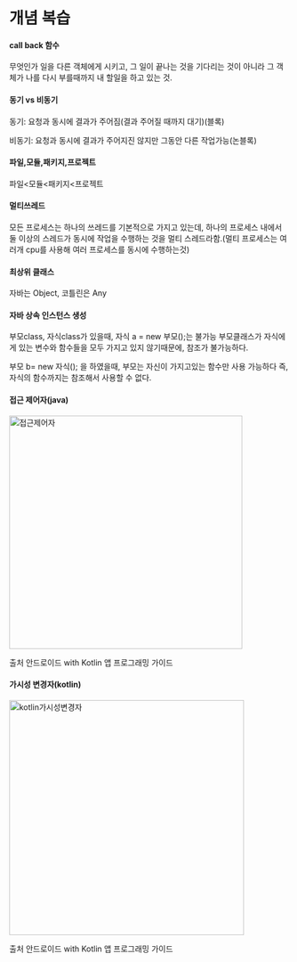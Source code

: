 <h1>개념 복습</h1>

<h4>call back 함수</h4>
<p>무엇인가 일을 다른 객체에게 시키고, 그 일이 끝나는 것을 기다리는 것이 아니라
그 객체가 나를 다시 부를때까지 내 할일을 하고 있는 것.</p>

<h4>동기 vs 비동기</h4>
<p>동기: 요청과 동시에 결과가 주어짐(결과 주어질 때까지 대기)(블록)</p>
<p>비동기: 요청과 동시에 결과가 주어지진 않지만 그동안 다른 작업가능(논블록)</p>

<h4>파일,모듈,패키지,프로젝트</h4>
<p>파일<모듈<패키지<프로젝트</p>

<h4>멀티쓰레드</h4>
<p>모든 프로세스는 하나의 쓰레드를 기본적으로 가지고 있는데, 하나의 프로세스 내에서 둘 이상의 스레드가 동시에 작업을
수행하는 것을 멀티 스레드라함.(멀티 프로세스는 여러개 cpu를 사용해 여러 프로세스를 동시에 수행하는것)</p>

<h4>최상위 클래스</h4>
<p>자바는 Object, 코틀린은 Any</p>

<h4>자바 상속 인스턴스 생성</h4>
<p>부모class, 자식class가 있을때, 자식 a = new 부모();는 불가능
부모클래스가 자식에게 있는 변수와 함수들을 모두 가지고 있지 않기때문에,
참조가 불가능하다.
</p>
<p>부모 b= new 자식(); 을 하였을때, 부모는 자신이 가지고있는 함수만 사용 가능하다
즉, 자식의 함수까지는 참조해서 사용할 수 없다.</p>

<h4>접근 제어자(java)</h4>
<img width="419" alt="접근제어자" src="https://user-images.githubusercontent.com/24909625/90366995-154ed380-e0a3-11ea-832d-7e5c1634012c.PNG">
<p>출처 안드로이드 with Kotlin 앱 프로그래밍 가이드</p>

<h4>가시성 변경자(kotlin)</h4>
<img width="422" alt="kotlin가시성변경자" src="https://user-images.githubusercontent.com/24909625/90368089-804cda00-e0a4-11ea-9fbd-b1ac4e7d306e.PNG">
<p>출처 안드로이드 with Kotlin 앱 프로그래밍 가이드</p>
